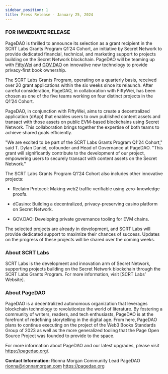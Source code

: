 ```yaml
---
sidebar_position: 1
title: Press Release - January 25, 2024
---
```


### FOR IMMEDIATE RELEASE
PageDAO is thrilled to announce its selection as a grant recipient in the SCRT Labs Grants Program Q1’24 Cohort, an initiative by Secret Network to provide dedicated financial, technical, and marketing support to projects building on the Secret Network blockchain. PageDAO will be teaming up with [FiftyWei](https://fiftywei.co) and [GOV.DAO](https://govdao.io) on innovative new technology to provide privacy-first book ownership.

The SCRT Labs Grants Program, operating on a quarterly basis, received over 20 grant applications within the six weeks since its relaunch. After careful consideration, PageDAO, in collaboration with FiftyWei, has been chosen as one of the five teams working on four distinct projects in the Q1’24 Cohort.

PageDAO, in conjunction with FiftyWei, aims to create a decentralized application (dApp) that enables users to own published content assets and transact with those assets on public EVM-based blockchains using Secret Network. This collaboration brings together the expertise of both teams to achieve shared goals efficiently.

"We are excited to be part of the SCRT Labs Grants Program Q1’24 Cohort," said T. Dylan Daniel, cofounder and Head of Governance at PageDAO. "This grant will significantly contribute to the development of our project, empowering users to securely transact with content assets on the Secret Network."

The SCRT Labs Grants Program Q1’24 Cohort also includes other innovative projects:

- Reclaim Protocol: Making web2 traffic verifiable using zero-knowledge proofs.

- dCasino: Building a decentralized, privacy-preserving casino platform on Secret Network.

- GOV.DAO: Developing private governance tooling for EVM chains.

The selected projects are already in development, and SCRT Labs will provide dedicated support to maximize their chances of success. Updates on the progress of these projects will be shared over the coming weeks.

### About SCRT Labs

SCRT Labs is the development and innovation arm of Secret Network, supporting projects building on the Secret Network blockchain through the SCRT Labs Grants Program. For more information, visit [SCRT Labs’ Website].

### About PageDAO
PageDAO is a decentralized autonomous organization that leverages blockchain technology to revolutionize the world of literature. By fostering a community of writers, readers, and tech enthusiasts, PageDAO is at the forefront of redefining storytelling in the digital age. From here, PageDAO plans to continue executing on the project of the Web3 Books Standards Group of 2023 as well as the more generalized tooling that the Page Open Source Project was founded to provide to the space.

For more information about PageDAO and our latest upgrades, please visit https://pagedao.org/.

**Contact Information:**
Rionna Morgan
Community Lead
PageDAO
rionna@rionnamorgan.com
https://pagedao.org

